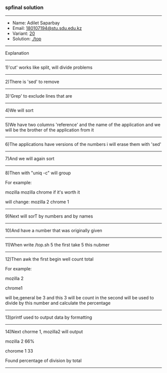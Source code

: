 ### spfinal solution

***
* Name: Adilet Saparbay
* Email: 180107194@stu.sdu.edu.kz
* Variant: [20](../variants/variant20.md)
* Solution: [./top](./top)
***


Explanation
***
1)'cut' works like split, will divide problems
***
2)There is 'sed' to remove
***
3)'Grep' to exclude lines that are
***
4)We will sort
***
5)We have two columns 'reference' and the name of the application and we will be the brother of the application from it
***
6)The applications have versions of the numbers i will erase them with 'sed'
***
7)And we will again sort 
***
8)Then with "uniq -c" will group

For example:

mozilla mozilla chrome if it's worth it

will change: mozilla 2 chrome 1
***
9)Next will sorT by numbers and by names
***

10)And  have a number that was originally given
***

11)When write /top.sh 5 the first take 5 this nubmer
***

12)Then awk the first begin well count total

For example:

mozilla 2

chrome1 

will be,general be 3 and this 3 will be count in the second  will be used to divide by this number and calculate the percentage
***

13)printf used to output data by formatting
***

14)Next chorme 1, mozilla2 will output

mozilla 2 66%

chorome 1 33

Found percentage of division by total
***







